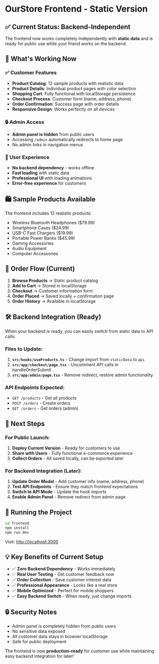 # OurStore Frontend - Static Version

## ✅ Current Status: Backend-Independent

The frontend now works completely independently with **static data** and is ready for public use while your friend works on the backend.

## 🚀 What's Working Now

### ✅ **Customer Features**
- **Product Catalog**: 12 sample products with realistic data
- **Product Details**: Individual product pages with color selection
- **Shopping Cart**: Fully functional with localStorage persistence
- **Checkout Process**: Customer form (name, address, phone)
- **Order Confirmation**: Success page with order details
- **Responsive Design**: Works perfectly on all devices

### 🔒 **Admin Access**
- **Admin panel is hidden** from public users
- Accessing `/admin` automatically redirects to home page
- No admin links in navigation menus

### 📱 **User Experience**
- **No backend dependency** - works offline
- **Fast loading** with static data
- **Professional UI** with loading animations
- **Error-free experience** for customers

## 🛍️ Sample Products Available

The frontend includes 12 realistic products:
- Wireless Bluetooth Headphones ($79.99)
- Smartphone Cases ($24.99)
- USB-C Fast Chargers ($19.99)
- Portable Power Banks ($45.99)
- Gaming Accessories
- Audio Equipment
- Computer Accessories

## 🔄 Order Flow (Current)

1. **Browse Products** → Static product catalog
2. **Add to Cart** → Stored in localStorage
3. **Checkout** → Customer information form
4. **Order Placed** → Saved locally + confirmation page
5. **Order History** → Available in localStorage

## 🛠️ Backend Integration (Ready)

When your backend is ready, you can easily switch from static data to API calls:

### Files to Update:
1. **`src/hooks/useProducts.ts`** - Change import from `staticData` to `api`
2. **`src/app/checkout/page.tsx`** - Uncomment API calls in handleOrderSubmit
3. **`src/app/admin/page.tsx`** - Remove redirect, restore admin functionality

### API Endpoints Expected:
- `GET /products` - Get all products
- `POST /orders` - Create orders
- `GET /orders` - Get orders (admin)

## 🎯 Next Steps

### For Public Launch:
1. **Deploy Current Version** - Ready for customers to use
2. **Share with Users** - Fully functional e-commerce experience
3. **Collect Orders** - All saved locally, can be exported later

### For Backend Integration (Later):
1. **Update Order Model** - Add customer info (name, address, phone)
2. **Test API Endpoints** - Ensure they match frontend expectations
3. **Switch to API Mode** - Update the hook imports
4. **Enable Admin Panel** - Remove redirect from admin page

## 🚀 Running the Project

```bash
cd frontend
npm install
npm run dev
```

Visit: [http://localhost:3000](http://localhost:3000)

## 💡 Key Benefits of Current Setup

- ✅ **Zero Backend Dependency** - Works immediately
- ✅ **Real User Testing** - Get customer feedback now
- ✅ **Order Collection** - Save customer interest data
- ✅ **Professional Appearance** - Looks like a real store
- ✅ **Mobile Optimized** - Perfect for mobile shoppers
- ✅ **Easy Backend Switch** - When ready, just change imports

## 🔒 Security Notes

- Admin panel is completely hidden from public users
- No sensitive data exposed
- All customer data stays in browser localStorage
- Safe for public deployment

The frontend is now **production-ready** for customer use while maintaining easy backend integration for later!